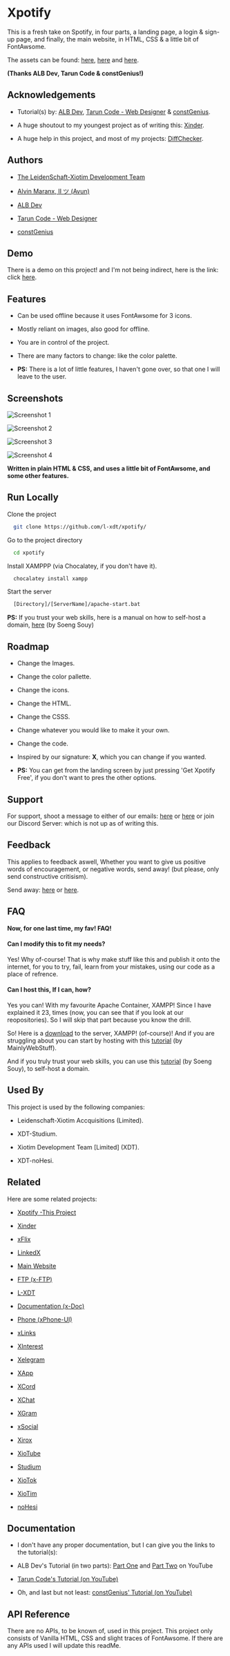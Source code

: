 
# Xpotify

This is a fresh take on Spotify, in four parts, a landing page, a login & sign-up page, and finally, the main website, in HTML, CSS & a little bit of FontAwsome.

The assets can be found: [here](https://github.com/prodev2004/spotifyHomePageClone), [here](https://github.com/Tarun-Githubs/spotify-clone) and [here](https://drive.google.com/drive/folders/1QoqvFboNmviGdr2qPrqR44tgq-qt192c).

**(Thanks ALB Dev, Tarun Code & constGenius!)**



## Acknowledgements

 - Tutorial(s) by: [ALB Dev](https://www.youtube.com/@ALBDev), [Tarun Code - Web Designer](https://www.youtube.com/@taruncode_) & [constGenius](https://www.youtube.com/@constGenius).

 - A huge shoutout to my youngest project as of writing this: [Xinder](https://github.com/l-xdt/xinder).

 - A huge help in this project, and most of my projects: [DiffChecker](https://diffchecker.com/).


## Authors

- [The LeidenSchaft-Xiotim Development Team](https://www.github.com/l-xdt/)

- [Alvin Maranx, II ツ (Avun)](https://www.github.com/avunii/)

- [ALB Dev](https://www.youtube.com/@ALBDev)

- [Tarun Code - Web Designer](https://www.youtube.com/@taruncode_)

- [constGenius](https://www.youtube.com/@constGenius)


## Demo

There is a demo on this project! and I'm not being indirect, here is the link: click [here](https://l-xdt.github.io/xpotify/).


## Features

- Can be used offline because it uses FontAwsome for 3 icons.

- Mostly reliant on images, also good for offline.

- You are in control of the project.

- There are many factors to change: like the color palette.

- **PS:** There is a lot of little features, I haven't gone over, so that one I will leave to the user.


## Screenshots

![Screenshot 1](Screenshots/Screenshot_1.jpg)

![Screenshot 2](Screenshots/Screenshot_2.jpg)

![Screenshot 3](Screenshots/Screenshot_3.jpg)

![Screenshot 4](Screenshots/Screenshot_4.jpg)

**Written in plain HTML & CSS, and uses a little bit of FontAwsome, and some other features.**


## Run Locally

Clone the project

```bash
  git clone https://github.com/l-xdt/xpotify/
```

Go to the project directory

```bash
  cd xpotify
```

Install XAMPPP (via Chocalatey, if you don't have it).

```bash
  chocalatey install xampp
```

Start the server

```bash
  [Directory]/[ServerName]/apache-start.bat
```

**PS:** If you trust your web skills, here is a manual on how to self-host a domain, [here](https://www.youtube.com/watch?v=_eQGAJVtRCs) (by Soeng Souy)


## Roadmap

- Change the Images.

- Change the color pallette.

- Change the icons.

- Change the HTML.

- Change the CSSS.

- Change whatever you would like to make it your own.

- Change the code.

- Inspired by our signature: **X**, which you can change if you wanted.

- **PS:** You can get from the landing screen by just pressing 'Get Xpotify Free', if you don't want to pres the other options.


## Support

For support, shoot a message to either of our emails: [here](mailto:leidenschaft.tech@hotmail.com) or [here](mailto:trowesigames@gmail.com) or join our Discord Server: which is not up as of writing this.

## Feedback

This applies to feedback aswell, Whether you want to give us positive words of encouragement, or negative words, send away! (but please, only send constructive critisism).

Send away: [here](mailto:leidenschaft.tech@hotmail.com) or [here](mailto:trowesigames@gmail.com).


## FAQ

**Now, for one last time, my fav! FAQ!**

#### Can I modify this to fit my needs?

Yes! Why of-course! That is why make stuff like this and publish it onto the internet, for you to try, fail, learn from your mistakes, using our code as a place of refrence.

#### Can I host this, If I can, how?

Yes you can! With my favourite Apache Container, XAMPP! Since I have explained it 23, times (now, you can see that if you look at our reopositories). So I will skip that part because you know the drill.

So! Here is a [download](https://www.apachefriends.org/download.html) to the server, XAMPP! (of-course)! And if you are struggling about you can start by hosting with this [tutorial](https://www.youtube.com/watch?v=LzucEZh4_no) (by MainlyWebStuff).

And if you truly trust your web skills, you can use this [tutorial](https://www.youtube.com/watch?v=_eQGAJVtRCs) (by Soeng Souy), to self-host a domain.


## Used By

This project is used by the following companies:

- Leidenschaft-Xiotim Accquisitions (Limited).

- XDT-Studium.

- Xiotim Development Team [Limited] (XDT).

- XDT-noHesi.

## Related

Here are some related projects:

- [Xpotify -This Project](https://github.com/l-xdt/xpotify/)

- [Xinder](https://github.com/l-xdt/xinder/)

- [xFlix](https://github.com/l-xdt/xflix/)

- [LinkedX](https://github.com/l-xdt/linkedx/)

- [Main Website](https://github.com/l-xdt/l-xdt.github.io/)

- [FTP (x-FTP)](https://github.com/l-xdt/ftp/)

- [L-XDT](https://github.com/l-xdt/l-xdt/)

- [Documentation (x-Doc)](https://github.com/l-xdt/documentation/)

- [Phone (xPhone-UI)](https://github.com/l-xdt/phone/)

- [xLinks](https://github.com/l-xdt/xlinks/)

- [XInterest](https://github.com/l-xdt/xinterest/)

- [Xelegram](https://github.com/l-xdt/xelegram/)

- [XApp](https://github.com/l-xdt/xapp/)

- [XCord](https://github.com/l-xdt/xcord/)

- [XChat](https://github.com/l-xdt/xchat/)

- [XGram](https://github.com/l-xdt/xgram/)

- [xSocial](https://github.com/l-xdt/xSocial/)

- [Xirox](https://github.com/l-xdt/xirox/)

- [XioTube](https://github.com/l-xdt/xiotube/)

- [Studium](https://github.com/l-xdt/studium/)

- [XioTok](https://github.com/l-xdt/xiotok/)

- [XioTim](https://github.com/l-xdt/xiotim/)

- [noHesi](https://github.com/l-xdt/no-hesi/)

## Documentation
- I don't have any proper documentation, but I can give you the links to the tutorial(s):

- ALB Dev's Tutorial (in two parts): [Part One](https://www.youtube.com/watch?v=Ku66X6NuRPE) and [Part Two](https://www.youtube.com/watch?v=WkqikQwZsRA) on YouTube

- [Tarun Code's Tutorial (on YouTube)](https://www.youtube.com/watch?v=TF9xmKl7X8A)

- Oh, and last but not least: [constGenius' Tutorial (on YouTube)](https://www.youtube.com/watch?v=TdjmTjuU8JE)


## API Reference

There are no APIs, to be known of, used in this project. This project only consists of Vanilla HTML, CSS and slight traces of FontAwsome. If there are any APIs used I will update this readMe.



